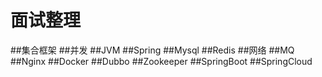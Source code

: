 # 面试整理
##集合框架
##并发
##JVM
##Spring
##Mysql
##Redis
##网络
##MQ
##Nginx
##Docker
##Dubbo
##Zookeeper
##SpringBoot
##SpringCloud
